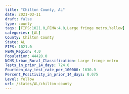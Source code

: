 ```yaml
---
title: "Chilton County, AL"
date: 2021-03-11
draft: false
type: county
tags: [FIPS:1021.0,FEMA:4.0,Large fringe metro,Yellow]
categories: [AL]
County: Chilton County
State: AL
FIPS: 1021.0
FEMA_Region: 4.0
Population: 44428.0
NCHS_Urban_Rural_Classification: Large fringe metro
Tests_in_prior_14_days: 724.0
Fourteen_day_test_rate_per_100000: 1630.0
Percent_Positivity_in_prior_14_days: 0.075
Level: Yellow
url: /states/AL/chilton-county
---
```



